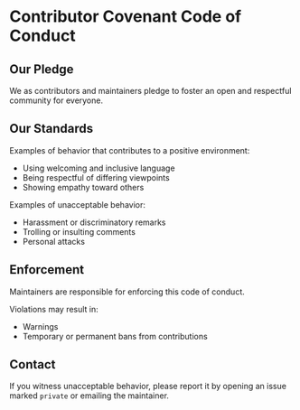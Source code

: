 # Contributor Covenant Code of Conduct

## Our Pledge

We as contributors and maintainers pledge to foster an open and respectful community for everyone.

## Our Standards

Examples of behavior that contributes to a positive environment:
- Using welcoming and inclusive language
- Being respectful of differing viewpoints
- Showing empathy toward others

Examples of unacceptable behavior:
- Harassment or discriminatory remarks
- Trolling or insulting comments
- Personal attacks

## Enforcement

Maintainers are responsible for enforcing this code of conduct.

Violations may result in:
- Warnings
- Temporary or permanent bans from contributions

## Contact

If you witness unacceptable behavior, please report it by opening an issue marked `private` or emailing the maintainer.

